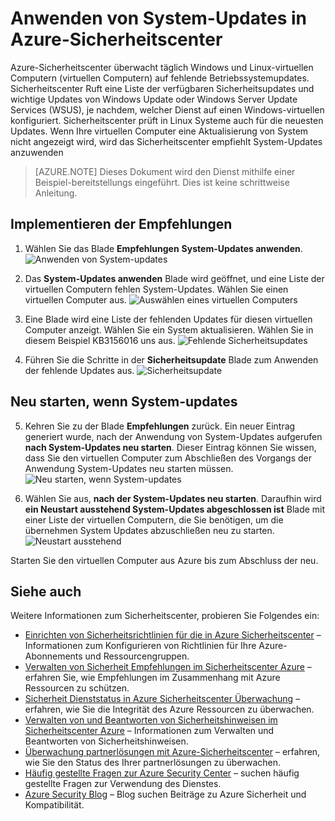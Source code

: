 <properties
   pageTitle="Anwenden von System-Updates in Azure-Sicherheitscenter | Microsoft Azure"
   description="Dieses Dokument wird gezeigt, wie die Sicherheitscenter Azure Empfehlungen **System-Updates anwenden** und **neu starten, wenn System-Updates**implementieren."
   services="security-center"
   documentationCenter="na"
   authors="TerryLanfear"
   manager="MBaldwin"
   editor=""/>

<tags
   ms.service="security-center"
   ms.devlang="na"
   ms.topic="article"
   ms.tgt_pltfrm="na"
   ms.workload="na"
   ms.date="07/29/2016"
   ms.author="terrylan"/>

# <a name="apply-system-updates-in-azure-security-center"></a>Anwenden von System-Updates in Azure-Sicherheitscenter

Azure-Sicherheitscenter überwacht täglich Windows und Linux-virtuellen Computern (virtuellen Computern) auf fehlende Betriebssystemupdates. Sicherheitscenter Ruft eine Liste der verfügbaren Sicherheitsupdates und wichtige Updates von Windows Update oder Windows Server Update Services (WSUS), je nachdem, welcher Dienst auf einen Windows-virtuellen konfiguriert.  Sicherheitscenter prüft in Linux Systeme auch für die neuesten Updates. Wenn Ihre virtuellen Computer eine Aktualisierung von System nicht angezeigt wird, wird das Sicherheitscenter empfiehlt System-Updates anzuwenden

> [AZURE.NOTE] Dieses Dokument wird den Dienst mithilfe einer Beispiel-bereitstellungs eingeführt.  Dies ist keine schrittweise Anleitung.

## <a name="implement-the-recommendation"></a>Implementieren der Empfehlungen

1. Wählen Sie das Blade **Empfehlungen** **System-Updates anwenden**.
![Anwenden von System-updates][1]

2. Das **System-Updates anwenden** Blade wird geöffnet, und eine Liste der virtuellen Computern fehlen System-Updates. Wählen Sie einen virtuellen Computer aus.
![Auswählen eines virtuellen Computers][2]

3. Eine Blade wird eine Liste der fehlenden Updates für diesen virtuellen Computer anzeigt. Wählen Sie ein System aktualisieren. Wählen Sie in diesem Beispiel KB3156016 uns aus.
![Fehlende Sicherheitsupdates][3]

4. Führen Sie die Schritte in der **Sicherheitsupdate** Blade zum Anwenden der fehlende Updates aus.
![Sicherheitsupdate][4]

## <a name="reboot-after-system-updates"></a>Neu starten, wenn System-updates

5. Kehren Sie zu der Blade **Empfehlungen** zurück. Ein neuer Eintrag generiert wurde, nach der Anwendung von System-Updates aufgerufen **nach System-Updates neu starten**. Dieser Eintrag können Sie wissen, dass Sie den virtuellen Computer zum Abschließen des Vorgangs der Anwendung System-Updates neu starten müssen.
![Neu starten, wenn System-updates][5]

6. Wählen Sie aus, **nach der System-Updates neu starten**. Daraufhin wird **ein Neustart ausstehend System-Updates abgeschlossen ist** Blade mit einer Liste der virtuellen Computern, die Sie benötigen, um die übernehmen System Updates abzuschließen neu zu starten.
![Neustart ausstehend][6]

Starten Sie den virtuellen Computer aus Azure bis zum Abschluss der neu.

## <a name="see-also"></a>Siehe auch

Weitere Informationen zum Sicherheitscenter, probieren Sie Folgendes ein:

- [Einrichten von Sicherheitsrichtlinien für die in Azure Sicherheitscenter](security-center-policies.md) – Informationen zum Konfigurieren von Richtlinien für Ihre Azure-Abonnements und Ressourcengruppen.
- [Verwalten von Sicherheit Empfehlungen im Sicherheitscenter Azure](security-center-recommendations.md) – erfahren Sie, wie Empfehlungen im Zusammenhang mit Azure Ressourcen zu schützen.
- [Sicherheit Dienststatus in Azure Sicherheitscenter Überwachung](security-center-monitoring.md) – erfahren, wie Sie die Integrität des Azure Ressourcen zu überwachen.
- [Verwalten von und Beantworten von Sicherheitshinweisen im Sicherheitscenter Azure](security-center-managing-and-responding-alerts.md) – Informationen zum Verwalten und Beantworten von Sicherheitshinweisen.
- [Überwachung partnerlösungen mit Azure-Sicherheitscenter](security-center-partner-solutions.md) – erfahren, wie Sie den Status des Ihrer partnerlösungen zu überwachen.
- [Häufig gestellte Fragen zur Azure Security Center](security-center-faq.md) – suchen häufig gestellte Fragen zur Verwendung des Dienstes.
- [Azure Security Blog](http://blogs.msdn.com/b/azuresecurity/) – Blog suchen Beiträge zu Azure Sicherheit und Kompatibilität.

<!--Image references-->
[1]: ./media/security-center-apply-system-updates/recommendation.png
[2]:./media/security-center-apply-system-updates/select-vm.png
[3]: ./media/security-center-apply-system-updates/missing-security-updates.png
[4]: ./media/security-center-apply-system-updates/security-update.png
[5]: ./media/security-center-apply-system-updates/reboot-after-system-updates.png
[6]: ./media/security-center-apply-system-updates/restart-pending.png
